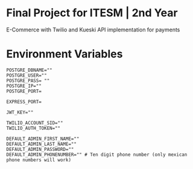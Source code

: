 # Final Project for ITESM | 2nd Year 
E-Commerce with Twilio and Kueski API implementation for payments


# Environment Variables
```
POSTGRE_DBNAME=""  
POSTGRE_USER="" 
POSTGRE_PASS= ""
POSTGRE_IP=""               
POSTGRE_PORT=                  

EXPRESS_PORT=

JWT_KEY=""

TWILIO_ACCOUNT_SID=""
TWILIO_AUTH_TOKEN=""

DEFAULT_ADMIN_FIRST_NAME=""
DEFAULT_ADMIN_LAST_NAME=""
DEFAULT_ADMIN_PASSWORD="" 
DEFAULT_ADMIN_PHONENUMBER="" # Ten digit phone number (only mexican phone numbers will work)
```
